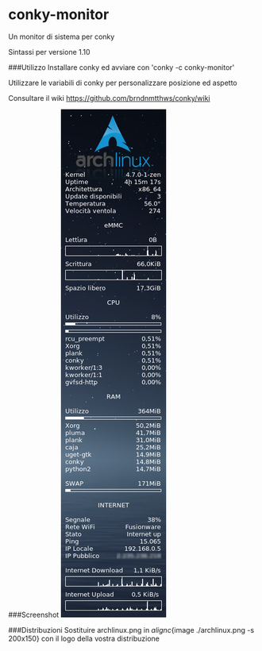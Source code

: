 # conky-monitor
Un monitor di sistema per conky

Sintassi per versione 1.10

###Utilizzo
Installare conky ed avviare con 'conky -c conky-monitor'

Utilizzare le variabili di conky per personalizzare posizione ed aspetto

Consultare il wiki
https://github.com/brndnmtthws/conky/wiki

###Screenshot
[![screenshot](https://github.com/alepsrt/conky-monitor/raw/master/conky-monitor.png)](https://github.com/alepsrt/conky-monitor/raw/master/conky-monitor.png)

###Distribuzioni
Sostituire archlinux.png in ${alignc}${image ./archlinux.png -s 200x150} con il logo della vostra distribuzione
